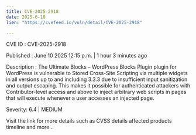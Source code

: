 ```yaml
---
title: CVE-2025-2918
date: 2025-6-10
lien: "https://cvefeed.io/vuln/detail/CVE-2025-2918"

---
```


CVE ID : CVE-2025-2918

Published :  June 10
2025
12:15 p.m. | 1 hour
3 minutes ago

Description : The Ultimate Blocks – WordPress Blocks Plugin plugin for WordPress is vulnerable to Stored Cross-Site Scripting via multiple widgets in all versions up to
and including
3.3.3 due to insufficient input sanitization and output escaping. This makes it possible for authenticated attackers
with Contributor-level access and above
to inject arbitrary web scripts in pages that will execute whenever a user accesses an injected page.

Severity: 6.4 | MEDIUM

Visit the link for more details
such as CVSS details
affected products
timeline
and more...
